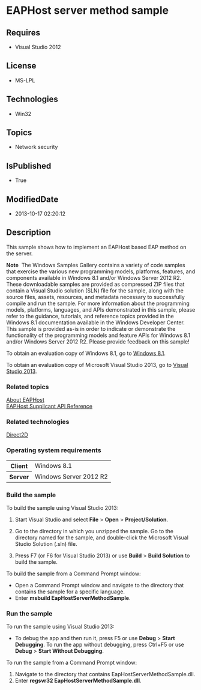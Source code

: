 # EAPHost server method sample
## Requires
* Visual Studio 2012
## License
* MS-LPL
## Technologies
* Win32
## Topics
* Network security
## IsPublished
* True
## ModifiedDate
* 2013-10-17 02:20:12
## Description

<div id="mainSection">
<p>This sample shows how to implement an EAPHost based EAP method on the server. </p>
<p class="note"><b>Note</b>&nbsp;&nbsp;The Windows Samples Gallery contains a variety of code samples that exercise the various new programming models, platforms, features, and components available in Windows&nbsp;8.1 and/or Windows Server&nbsp;2012&nbsp;R2. These downloadable samples
 are provided as compressed ZIP files that contain a Visual Studio solution (SLN) file for the sample, along with the source files, assets, resources, and metadata necessary to successfully compile and run the sample. For more information about the programming
 models, platforms, languages, and APIs demonstrated in this sample, please refer to the guidance, tutorials, and reference topics provided in the Windows&nbsp;8.1 documentation available in the Windows Developer Center. This sample is provided as-is in order to
 indicate or demonstrate the functionality of the programming models and feature APIs for Windows&nbsp;8.1 and/or Windows Server&nbsp;2012&nbsp;R2. Please provide feedback on this sample!</p>
<p>To obtain an evaluation copy of Windows&nbsp;8.1, go to <a href="http://go.microsoft.com/fwlink/p/?linkid=301696">
Windows&nbsp;8.1</a>.</p>
<p>To obtain an evaluation copy of Microsoft Visual Studio&nbsp;2013, go to <a href="http://go.microsoft.com/fwlink/p/?linkid=301697">
Visual Studio&nbsp;2013</a>.</p>
<h3><a id="related_topics"></a>Related topics</h3>
<dl><dt><a href="http://msdn.microsoft.com/en-us/library/windows/desktop/bb309008">About EAPHost</a>
</dt><dt><a href="http://msdn.microsoft.com/en-us/library/windows/desktop/aa363918">EAPHost Supplicant API Reference</a>
</dt></dl>
<h3>Related technologies</h3>
<a href="http://msdn.microsoft.com/en-us/library/windows/desktop/dd370990">Direct2D</a>
<h3>Operating system requirements</h3>
<table>
<tbody>
<tr>
<th>Client</th>
<td><dt>Windows&nbsp;8.1 </dt></td>
</tr>
<tr>
<th>Server</th>
<td><dt>Windows Server&nbsp;2012&nbsp;R2 </dt></td>
</tr>
</tbody>
</table>
<h3>Build the sample</h3>
<p>To build the sample using Visual Studio&nbsp;2013:</p>
<ol>
<li>
<p>Start Visual Studio and select <b>File</b> &gt; <b>Open</b> &gt; <b>Project/Solution</b>.</p>
</li><li>
<p>Go to the directory in which you unzipped the sample. Go to the directory named for the sample, and double-click the Microsoft Visual Studio Solution (.sln) file.</p>
</li><li>
<p>Press F7 (or F6 for Visual Studio&nbsp;2013) or use <b>Build</b> &gt; <b>Build Solution</b> to build the sample.</p>
</li></ol>
<p>To build the sample from a Command Prompt window:</p>
<ul>
<li>Open a Command Prompt window and navigate to the directory that contains the sample for a specific language.
</li><li>Enter <b>msbuild EapHostServerMethodSample</b>. </li></ul>
<h3>Run the sample</h3>
<p>To run the sample using Visual Studio&nbsp;2013:</p>
<ul>
<li>
<p>To debug the app and then run it, press F5 or use <b>Debug</b> &gt; <b>Start Debugging</b>. To run the app without debugging, press Ctrl&#43;F5 or use
<b>Debug</b> &gt; <b>Start Without Debugging</b>.</p>
</li></ul>
<p>To run the sample from a Command Prompt window:</p>
<ol>
<li>Navigate to the directory that contains EapHostServerMethodSample.dll. </li><li>Enter <b>regsvr32 EapHostServerMethodSample.dll</b>. </li></ol>
</div>
